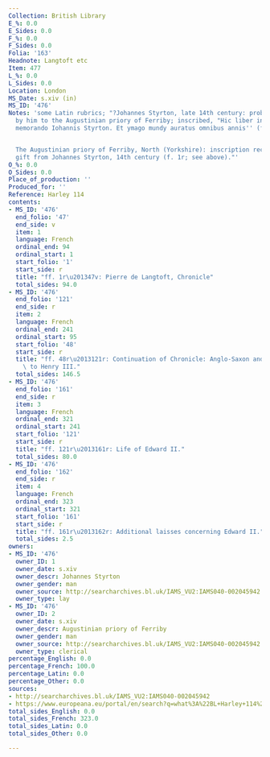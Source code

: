 ```yaml
---
Collection: British Library
E_%: 0.0
E_Sides: 0.0
F_%: 0.0
F_Sides: 0.0
Folia: '163'
Headnote: Langtoft etc
Item: 477
L_%: 0.0
L_Sides: 0.0
Location: London
MS_Date: s.xiv (in)
MS_ID: '476'
Notes: 'some Latin rubrics; "?Johannes Styrton, late 14th century: probably given
  by him to the Augustinian priory of Ferriby; inscribed, "Hic liber in fereby maneat
  memorando Iohannis Styrton. Et ymago mundy auratus omnibus annis'' (f. 1r).


  The Augustinian priory of Ferriby, North (Yorkshire): inscription recording the
  gift from Johannes Styrton, 14th century (f. 1r; see above)."'
O_%: 0.0
O_Sides: 0.0
Place_of_production: ''
Produced_for: ''
Reference: Harley 114
contents:
- MS_ID: '476'
  end_folio: '47'
  end_side: v
  item: 1
  language: French
  ordinal_end: 94
  ordinal_start: 1
  start_folio: '1'
  start_side: r
  title: "ff. 1r\u201347v: Pierre de Langtoft, Chronicle"
  total_sides: 94.0
- MS_ID: '476'
  end_folio: '121'
  end_side: r
  item: 2
  language: French
  ordinal_end: 241
  ordinal_start: 95
  start_folio: '48'
  start_side: r
  title: "ff. 48r\u2013121r: Continuation of Chronicle: Anglo-Saxon and Norman Kings\
    \ to Henry III."
  total_sides: 146.5
- MS_ID: '476'
  end_folio: '161'
  end_side: r
  item: 3
  language: French
  ordinal_end: 321
  ordinal_start: 241
  start_folio: '121'
  start_side: r
  title: "ff. 121r\u2013161r: Life of Edward II."
  total_sides: 80.0
- MS_ID: '476'
  end_folio: '162'
  end_side: r
  item: 4
  language: French
  ordinal_end: 323
  ordinal_start: 321
  start_folio: '161'
  start_side: r
  title: "ff. 161r\u2013162r: Additional laisses concerning Edward II."
  total_sides: 2.5
owners:
- MS_ID: '476'
  owner_ID: 1
  owner_date: s.xiv
  owner_descr: Johannes Styrton
  owner_gender: man
  owner_source: http://searcharchives.bl.uk/IAMS_VU2:IAMS040-002045942
  owner_type: lay
- MS_ID: '476'
  owner_ID: 2
  owner_date: s.xiv
  owner_descr: Augustinian priory of Ferriby
  owner_gender: man
  owner_source: http://searcharchives.bl.uk/IAMS_VU2:IAMS040-002045942
  owner_type: clerical
percentage_English: 0.0
percentage_French: 100.0
percentage_Latin: 0.0
percentage_Other: 0.0
sources:
- http://searcharchives.bl.uk/IAMS_VU2:IAMS040-002045942
- https://www.europeana.eu/portal/en/search?q=what%3A%22BL+Harley+114%22&view=grid
total_sides_English: 0.0
total_sides_French: 323.0
total_sides_Latin: 0.0
total_sides_Other: 0.0

---
```

